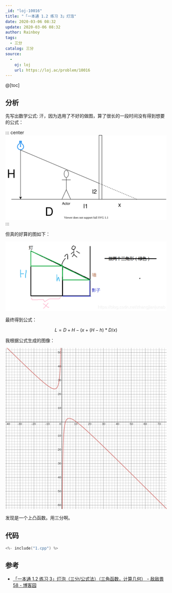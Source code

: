 ```yaml
---
_id: "loj-10016"
title: "「一本通 1.2 练习 3」灯泡"
date: 2020-03-06 08:32
update: 2020-03-06 08:32
author: Rainboy
tags:
  - 三分
catalog: 三分
source: 
  - 
    oj: loj
    url: https://loj.ac/problem/10016
---
```



@[toc]
## 分析

先写出数学公式: 汗，因为选用了不好的做图，算了很长的一段时间没有得到想要的公式：

::: center
![](./1.svg)
:::


但真的好算的图如下：

![](./1.png)

最终得到公式：

$$
L = D+H-(x+(H-h)*D/x)
$$

我根据公式生成的图像：

![](./desmos-graph.png)

发现是一个上凸函数。用三分啊。

## 代码

```c
<%- include("1.cpp") %>
```



## 参考

- [「一本通 1.2 练习 3」灯泡（三分/公式法）（三角函数，计算几何） - 敌敌畏58 - 博客园](https://www.cnblogs.com/zhangjianjunab/p/9855482.html)
